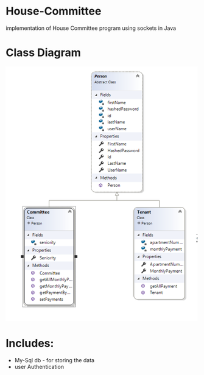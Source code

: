 # House-Committee

 implementation of House Committee program using sockets in Java


# Class Diagram 
![Class Diagram](ClassDiagram.jpg)


# Includes:
* My-Sql db - for storing the data
* user Authentication




